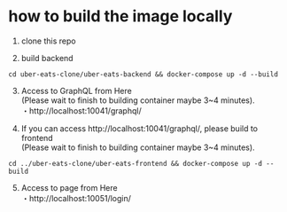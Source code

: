 # how to build the image locally  
1. clone this repo

2. build backend  
```
cd uber-eats-clone/uber-eats-backend && docker-compose up -d --build
```

3. Access to GraphQL from Here  
(Please wait to finish to building container maybe 3~4 minutes).  
・http://localhost:10041/graphql/

4. If you can access http://localhost:10041/graphql/, please build to frontend  
(Please wait to finish to building container maybe 3~4 minutes).  
```
cd ../uber-eats-clone/uber-eats-frontend && docker-compose up -d --build
```

5. Access to page from Here  
・http://localhost:10051/login/
